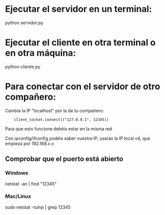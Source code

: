 # Ejecutar el servidor en un terminal:
python servidor.py

# Ejecutar el cliente en otra terminal o en otra máquina:
python cliente.py

# Para conectar con el servidor de otro compañero:
Cambia la IP "localhost" por la de tu compañero:

        client_socket.connect(("127.0.0.1", 12345))

Para que esto funcione debéis estar en la misma red

Con ipconfig/ifconfig podéis saber vuestra IP, usarás la IP local v4, que empieza por 192.168.x.x

## Comprobar que el puerto está abierto
### Windows
netstat -an | find "12345"

### Mac/Linux
sudo netstat -tulnp | grep 12345
